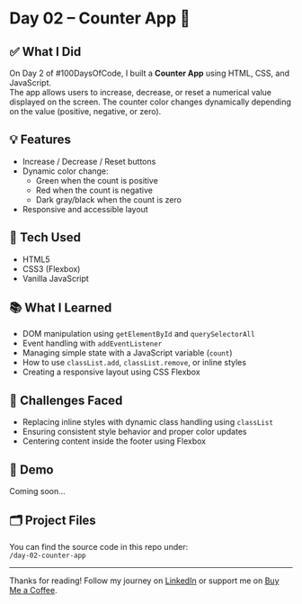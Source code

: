 # Day 02 – Counter App 🧮

## ✅ What I Did

On Day 2 of #100DaysOfCode, I built a **Counter App** using HTML, CSS, and JavaScript.  
The app allows users to increase, decrease, or reset a numerical value displayed on the screen. The counter color changes dynamically depending on the value (positive, negative, or zero).

## 💡 Features

- Increase / Decrease / Reset buttons
- Dynamic color change:
  - Green when the count is positive
  - Red when the count is negative
  - Dark gray/black when the count is zero
- Responsive and accessible layout

## 📁 Tech Used

- HTML5
- CSS3 (Flexbox)
- Vanilla JavaScript

## 📚 What I Learned

- DOM manipulation using `getElementById` and `querySelectorAll`
- Event handling with `addEventListener`
- Managing simple state with a JavaScript variable (`count`)
- How to use `classList.add`, `classList.remove`, or inline styles
- Creating a responsive layout using CSS Flexbox

## 🧠 Challenges Faced

- Replacing inline styles with dynamic class handling using `classList`
- Ensuring consistent style behavior and proper color updates
- Centering content inside the footer using Flexbox

## 🔗 Demo

Coming soon...

## 🗂️ Project Files

You can find the source code in this repo under:  
`/day-02-counter-app`

---

Thanks for reading! Follow my journey on [LinkedIn](https://www.linkedin.com/in/festimre%C3%A7i/) or support me on [Buy Me a Coffee](https://buymeacoffee.com/festimreci).
